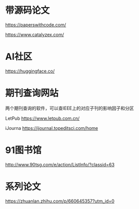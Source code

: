 # 带源码论文

https://paperswithcode.com/

https://www.catalyzex.com/
# AI社区
https://huggingface.co/

# 期刊查询网站
两个期刊查询的软件，可以查IEEE上的对应子刊的影响因子和分区

LetPub https://www.letpub.com.cn/

iJourna https://ijournal.topeditsci.com/home

# 91图书馆
http://www.90tsg.com/e/action/ListInfo/?classid=63

# 系列论文
https://zhuanlan.zhihu.com/p/660645357?utm_id=0

